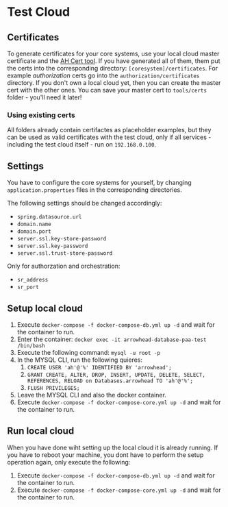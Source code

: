 # Test Cloud

## Certificates

To generate certificates for your core systems, use your local cloud master certificate and the [AH Cert tool]. If you have generated all of them, them put the certs into the corresponding directory: `[coresystem]/certificates`. For example *authorization* certs go into the `authorization/certificates` directory. If you don't own a local cloud yet, then you can create the master cert with the other ones. You can save your master cert to `tools/certs` folder - you'll need it later!

[AH Cert Tool]: https://aitia.ai/hu/downloads/ah-cert-gen/

### Using existing certs

All folders already contain certifactes as placeholder examples, but they can be used as valid certificates with the test cloud, only if all services - including the test cloud itself - run on `192.168.0.100`.

## Settings

You have to configure the core systems for yourself, by changing `application.properties` files in the corresponding directories.

The following settings should be changed accordingly:

- `spring.datasource.url`
- `domain.name`
- `domain.port`
- `server.ssl.key-store-password`
- `server.ssl.key-password`
- `server.ssl.trust-store-password`

Only for authorzation and orchestration:

- `sr_address`
- `sr_port`

## Setup local cloud

1. Execute `docker-compose -f docker-compose-db.yml up -d` and wait for the container to run.
2. Enter the container: `docker exec -it arrowhead-database-paa-test /bin/bash`
3. Execute the following command: `mysql -u root -p`
4. In the MYSQL CLI, run the following quieres:
   1. `CREATE USER 'ah'@'%' IDENTIFIED BY 'arrowhead';`
   2. `GRANT CREATE, ALTER, DROP, INSERT, UPDATE, DELETE, SELECT, REFERENCES, RELOAD on Databases.arrowhead TO 'ah'@'%';`
   3. `FLUSH PRIVILEGES;`
5. Leave the MYSQL CLI and also the docker container.
6. Execute `docker-compose -f docker-compose-core.yml up -d` and wait for the container to run.

## Run local cloud

When you have done wiht setting up the local cloud it is already running. If you have to reboot your machine, you dont have to perform the setup operation again, only execute the following:

1. Execute `docker-compose -f docker-compose-db.yml up -d` and wait for the container to run.
1. Execute `docker-compose -f docker-compose-core.yml up -d` and wait for the container to run.
